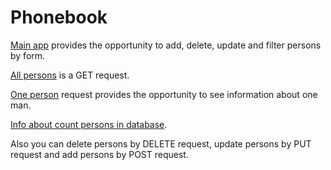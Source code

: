 # Phonebook

[Main app](https://mysterious-atoll-07008.herokuapp.com) provides the opportunity to add, delete, update and filter persons by form.

[All persons](https://mysterious-atoll-07008.herokuapp.com/api/persons) is a GET request.

[One person](https://mysterious-atoll-07008.herokuapp.com/api/persons/63163bbfac8482ed42ab277e) request provides the opportunity to see information about one man.

[Info about count persons in database](https://mysterious-atoll-07008.herokuapp.com/api/info).

Also you can delete persons by DELETE request, update persons by PUT request and add persons by POST request.
